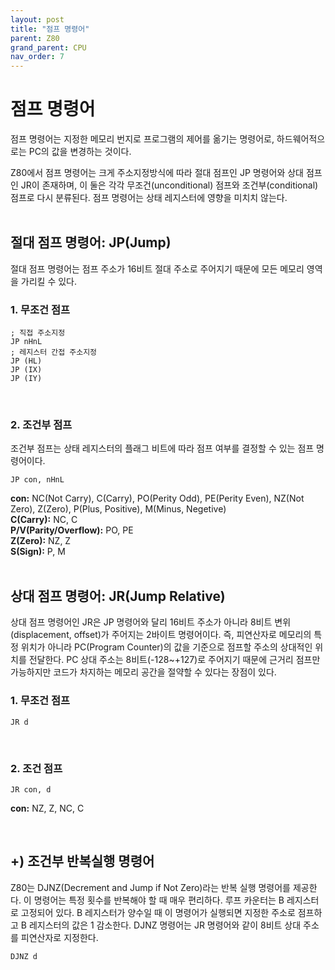 ```yaml
---
layout: post
title: "점프 명령어"
parent: Z80
grand_parent: CPU
nav_order: 7
---
```


# 점프 명령어
점프 명령어는 지정한 메모리 번지로 프로그램의 제어를 옮기는 명령어로, 하드웨어적으로는 PC의 값을 변경하는 것이다.  
  
Z80에서 점프 명령어는 크게 주소지정방식에 따라 절대 점프인 JP 명령어와 상대 점프인 JR이 존재하며, 이 둘은 각각 무조건(unconditional) 점프와 조건부(conditional) 점프로 다시 분류된다. 점프 명령어는 상태 레지스터에 영향을 미치치 않는다.  
<br>
  
## 절대 점프 명령어: JP(Jump)
절대 점프 명령어는 점프 주소가 16비트 절대 주소로 주어지기 때문에 모든 메모리 영역을 가리킬 수 있다.

### 1. 무조건 점프
```
; 직접 주소지정
JP nHnL
; 레지스터 간접 주소지정
JP (HL)
JP (IX)
JP (IY)
```
<br>
  
### ​2. 조건부 점프
조건부 점프는 상태 레지스터의 플래그 비트에 따라 점프 여부를 결정할 수 있는 점프 명령어이다.  
```
JP con, nHnL
```
**con:** NC(Not Carry), C(Carry), PO(Perity Odd), PE(Perity Even), NZ(Not Zero), Z(Zero), P(Plus, Positive), M(Minus, Negetive)  
**C(Carry):** NC, C  
**P/V(Parity/Overflow):** PO, PE  
**Z(Zero):** NZ, Z  
**S(Sign):** P, M  
<br>
  

## 상대 점프 명령어: JR(Jump Relative)
상대 점프 명령어인 JR은 JP 명령어와 달리 16비트 주소가 아니라 8비트 변위(displacement, offset)가 주어지는 2바이트 명령어이다. 즉, 피연산자로 메모리의 특정 위치가 아니라 PC(Program Counter)의 값을 기준으로 점프할 주소의 상대적인 위치를 전달한다. PC 상대 주소는 8비트(-128~+127)로 주어지기 때문에 근거리 점프만 가능하지만 코드가 차지하는 메모리 공간을 절약할 수 있다는 장점이 있다.  
  
### 1. 무조건 점프
```
JR d
```
​<br>
  
### 2. 조건 점프
```
JR con, d
```
**con:** NZ, Z, NC, C  
  
<br>
  
## +) 조건부 반복실행 명령어
Z80는 DJNZ(Decrement and Jump if Not Zero)라는 반복 실행 명령어를 제공한다. 이 명령어는 특정 횟수를 반복해야 할 때 매우 편리하다. 루프 카운터는 B 레지스터로 고정되어 있다. B 레지스터가 양수일 때 이 명령어가 실행되면 지정한 주소로 점프하고 B 레지스터의 값은 1 감소한다. DJNZ 명령어는 JR 명령어와 같이 8비트 상대 주소를 피연산자로 지정한다.  
  
```
DJNZ d
```
